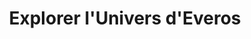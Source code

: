---
title: "Explorer l'Univers d'Everos"
description: "Découvrez les merveilles d'Everos, de ses continents mystérieux à sa cosmologie complexe. Explorez les portails d'exploration, les caractéristiques uniques de cet univers fantastique et naviguez rapidement vers les différentes sections."
layout: "list"
---